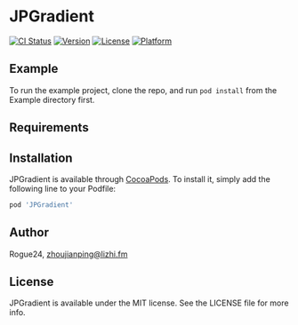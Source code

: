 # JPGradient

[![CI Status](https://img.shields.io/travis/Rogue24/JPGradient.svg?style=flat)](https://travis-ci.org/Rogue24/JPGradient)
[![Version](https://img.shields.io/cocoapods/v/JPGradient.svg?style=flat)](https://cocoapods.org/pods/JPGradient)
[![License](https://img.shields.io/cocoapods/l/JPGradient.svg?style=flat)](https://cocoapods.org/pods/JPGradient)
[![Platform](https://img.shields.io/cocoapods/p/JPGradient.svg?style=flat)](https://cocoapods.org/pods/JPGradient)

## Example

To run the example project, clone the repo, and run `pod install` from the Example directory first.

## Requirements

## Installation

JPGradient is available through [CocoaPods](https://cocoapods.org). To install
it, simply add the following line to your Podfile:

```ruby
pod 'JPGradient'
```

## Author

Rogue24, zhoujianping@lizhi.fm

## License

JPGradient is available under the MIT license. See the LICENSE file for more info.

